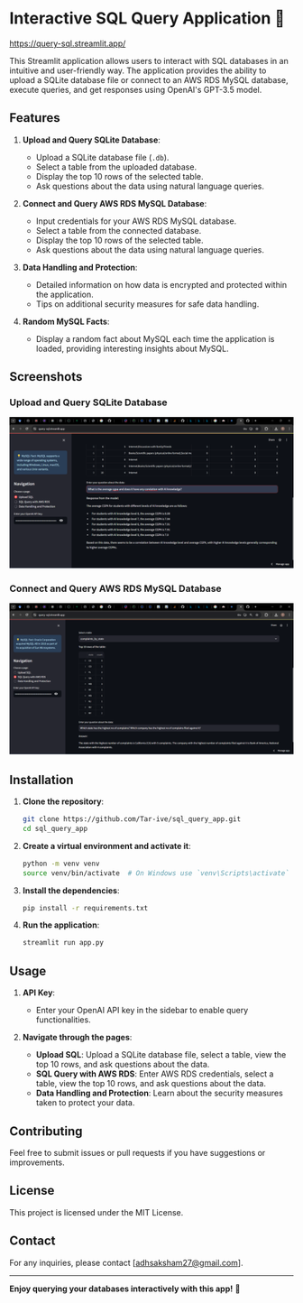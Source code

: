 # Interactive SQL Query Application 🚀  

https://query-sql.streamlit.app/  

This Streamlit application allows users to interact with SQL databases in an intuitive and user-friendly way. The application provides the ability to upload a SQLite database file or connect to an AWS RDS MySQL database, execute queries, and get responses using OpenAI's GPT-3.5 model.

## Features

1. **Upload and Query SQLite Database**:
    - Upload a SQLite database file (`.db`).
    - Select a table from the uploaded database.
    - Display the top 10 rows of the selected table.
    - Ask questions about the data using natural language queries.

2. **Connect and Query AWS RDS MySQL Database**:
    - Input credentials for your AWS RDS MySQL database.
    - Select a table from the connected database.
    - Display the top 10 rows of the selected table.
    - Ask questions about the data using natural language queries.

3. **Data Handling and Protection**:
    - Detailed information on how data is encrypted and protected within the application.
    - Tips on additional security measures for safe data handling.

4. **Random MySQL Facts**:
    - Display a random fact about MySQL each time the application is loaded, providing interesting insights about MySQL.

## Screenshots

### Upload and Query SQLite Database
![Upload SQL Screenshot](sql-query2.png)

### Connect and Query AWS RDS MySQL Database
![AWS RDS SQL Query Screenshot](sql-query1.png)

## Installation

1. **Clone the repository**:
    ```sh
    git clone https://github.com/Tar-ive/sql_query_app.git
    cd sql_query_app
    ```

2. **Create a virtual environment and activate it**:
    ```sh
    python -m venv venv
    source venv/bin/activate  # On Windows use `venv\Scripts\activate`
    ```

3. **Install the dependencies**:
    ```sh
    pip install -r requirements.txt
    ```

4. **Run the application**:
    ```sh
    streamlit run app.py
    ```

## Usage

1. **API Key**:
    - Enter your OpenAI API key in the sidebar to enable query functionalities.

2. **Navigate through the pages**:
    - **Upload SQL**: Upload a SQLite database file, select a table, view the top 10 rows, and ask questions about the data.
    - **SQL Query with AWS RDS**: Enter AWS RDS credentials, select a table, view the top 10 rows, and ask questions about the data.
    - **Data Handling and Protection**: Learn about the security measures taken to protect your data.

## Contributing

Feel free to submit issues or pull requests if you have suggestions or improvements.

## License

This project is licensed under the MIT License.

## Contact

For any inquiries, please contact [adhsaksham27@gmail.com].

---

**Enjoy querying your databases interactively with this app!** 🚀
